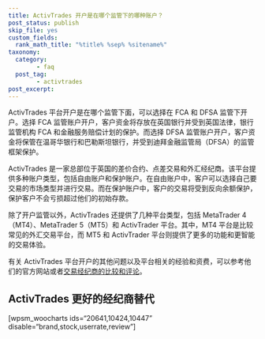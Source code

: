 ```yaml
---
title: ActivTrades 开户是在哪个监管下的哪种账户？
post_status: publish
skip_file: yes
custom_fields:
  rank_math_title: "%title% %sep% %sitename%"
taxonomy:
  category:
        - faq
  post_tag:
        - activtrades
post_excerpt: 
---
```

ActivTrades 平台开户是在哪个监管下面，可以选择在 FCA 和 DFSA 监管下开户。选择 FCA 监管账户开户，客户资金将存放在英国银行并受到英国法律，银行监管机构 FCA 和金融服务赔偿计划的保护。而选择 DFSA 监管账户开户，客户资金将保管在温哥华银行和巴勒斯坦银行，并受到迪拜金融监管局（DFSA）的监管框架保护。

ActivTrades 是一家总部位于英国的差价合约、点差交易和外汇经纪商。该平台提供多种账户类型，包括自由账户和保护账户。在自由账户中，客户可以选择自己要交易的市场类型并进行交易。而在保护账户中，客户的交易将受到反向余额保护，保护客户不会亏损超过他们的初始存款。

除了开户监管以外，ActivTrades 还提供了几种平台类型，包括 MetaTrader 4（MT4）、MetaTrader 5（MT5）和 ActivTrader 平台。其中，MT4 平台是比较常见的外汇交易平台，而 MT5 和 ActivTrader 平台则提供了更多的功能和更智能的交易体验。

有关 ActivTrades 平台开户的其他问题以及平台相关的经验和资费，可以参考他们的官方网站或者[交易经纪商的比较和评论](https://we.laowei8.com/broker/activtrades)。

## ActivTrades 更好的经纪商替代

[wpsm_woocharts ids=“20641,10424,10447” disable=“brand,stock,userrate,review”]
